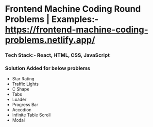 # Frontend Machine Coding Round Problems | Examples:- https://frontend-machine-coding-problems.netlify.app/

### Tech Stack:- React, HTML, CSS, JavaScript
### Solution Added for below problems 
- Star Rating
- Traffic Lights
- C Shape
- Tabs
- Loader
- Progress Bar
- Accodion
- Infinite Table Scroll
- Modal
